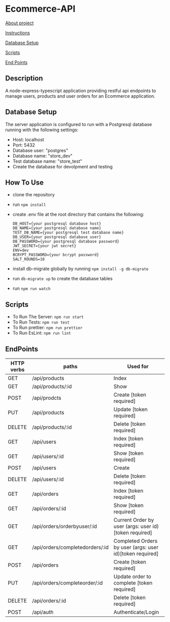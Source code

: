 # Ecommerce-API

[About project](#Description)

[Instructions](#How-To-Use)

[Database Setup](#Database-Setup)

[Scripts](#Scripts)

[End Points](#EndPoints)
## Description
A node-express-typescript application providing restful api endpoints to manage users, products and user orders for an Ecommerce application.

## Database Setup

The server application is configured to run with a Postgresql database running with the following settings:

- Host: localhost
- Port: 5432
- Database user: "postgres"
- Database name: "store_dev"
- Test database name: "store_test"
- Create the database for devolpment and testing

 ## How To Use

 - clone the repository
- run `npm install`
- create .env file at the root directory that contains the following:
  ```
  DB_HOST={your postgresql database host}
  DB_NAME={your postgresql database name}
  TEST_DB_NAME={your postgresql test database name}
  DB_USER={your postgresql database user}
  DB_PASSWORD={your postgresql database password}
  JWT_SECRET={your jwt secret}
  ENV=dev
  BCRYPT_PASSWORD={your bcrypt password}
  SALT_ROUNDS=10
  ```

- install db-migrate globally by running `npm install -g db-migrate`
- run `db-migrate up` to create the database tables
- run `npm run watch`

## Scripts
- To Run The Server: 
`npm run start`
- To Run Tests: 
`npm run test`
- To Run prettier: 
`npm run prettier`
- To Run EsLint: 
`npm run lint`

## EndPoints

| HTTP verbs | paths | Used for |
| ---------- | ----- | -------- |
| GET | /api/products | Index |
| GET | /api/products/:id | Show |
| POST | /api/prodcts | Create [token required] |
| PUT | /api/products | Update [token required] |
| DELETE | /api/products/:id | Delete [token required] |
| GET | /api/users | Index [token required] |
| GET | /api/users/:id | Show [token required] |
| POST | /api/users | Create |
| DELETE | /api/users/:id | Delete [token required] |
| GET | /api/orders | Index [token required]|
| GET | /api/orders/:id | Show [token required]|
| GET | /api/orders/orderbyuser/:id | Current Order by user (args: user id)[token required] |
| GET | /api/orders/completedorders/:id | Completed Orders by user (args: user id)[token required] |
| POST | /api/orders | Create [token required] |
| PUT | /api/orders/completeorder/:id | Update order to complete [token required] |
| DELETE | /api/orders/:id | Delete [token required] |
| POST | /api/auth | Authenticate/Login |
